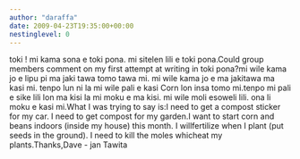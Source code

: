 ```yaml
---
author: "daraffa"
date: 2009-04-23T19:35:00+00:00
nestinglevel: 0
---
```

toki ! mi kama sona e toki pona. mi sitelen lili e toki pona.Could group members comment on my first attempt at writing in toki pona?mi wile kama jo e lipu pi ma jaki tawa tomo tawa mi. mi wile kama jo e ma jakitawa ma kasi mi. tenpo lun ni la mi wile pali e kasi Corn lon insa tomo mi.tenpo mi pali e sike lili lon ma kisi la mi moku e ma kisi. mi wile moli esoweli lili. ona li moku e kasi mi.What I was trying to say is:I need to get a compost sticker for my car. I need to get compost for my garden.I want to start corn and beans indoors (inside my house) this month. I willfertilize when I plant (put seeds in the ground). I need to kill the moles whicheat my plants.Thanks,Dave - jan Tawita